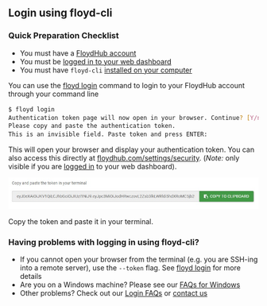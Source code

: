 ## Login using floyd-cli

### Quick Preparation Checklist

- You must have a [FloydHub account](https://www.floydhub.com/signup)
- You must be [logged in to your web dashboard](https://www.floydhub.com/login)
- You must have `floyd-cli` [installed on your computer](install.md)

You can use the [floyd login](../../commands/login.md) command to login to your FloydHub account through your command line

```bash
$ floyd login
Authentication token page will now open in your browser. Continue? [Y/n]: y
Please copy and paste the authentication token.
This is an invisible field. Paste token and press ENTER:
```

This will open your browser and display your authentication token. You can also access this directly at [floydhub.com/settings/security](https://www.floydhub.com/settings/security). (*Note:* only visible if you are [logged in](https://www.floydhub.com/login) to your web dashboard). 

![Windows 10 Login](../../img/login_token.jpg)

Copy the token and paste it in your terminal.

### Having problems with logging in using floyd-cli?

- If you cannot open your browser from the terminal (e.g. you are SSH-ing into a remote server), use the `--token` flag. See [floyd login](../../commands/login.md) for more details
- Are you on a Windows machine? Please see our [FAQs for Windows](../../faqs/authentication.md#windows)
- Other problems? Check out our [Login FAQs](../../faqs/authentication.md#login) or [contact us](mailto:support@floydhub.com)
